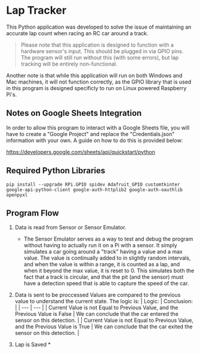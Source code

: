 # Lap Tracker

This Python application was developed to solve the issue of maintaining an accurate lap count when racing an RC car around a track.

> Please note that this application is designed to function with a hardware sensor's input. This should be plugged in via GPIO pins. The program will still run without this (with some errors), but lap tracking will be entirely non-functional.

Another note is that while this application will run on both Windows and Mac machines, it will not function correctly, as the GPIO library that is used in this program is designed specificly to run on Linux powered Raspberry Pi's.

## Notes on Google Sheets Integration

In order to allow this program to interact with a Google Sheets file, you will have to create a "Google Project" and replace the "Credentials.json" information with your own. A guide on how to do this is provided below:

https://developers.google.com/sheets/api/quickstart/python

## Required Python Libraries

    pip install --upgrade RPi.GPIO spidev Adafruit_GPIO customtkinter google-api-python-client google-auth-httplib2 google-auth-oauthlib openpyxl

## Program Flow
1. Data is read from Sensor or Sensor Emulator.
	* The Sensor Emulator serves as a way to test and debug the program without having to actually run it on a Pi with a sensor. It simply simulates a car going around a "track" having a value and a max value. The value is continually added to in slightly random intervals, and when the value is within a range, it is counted as a lap, and when it beyond the max value, it is reset to 0. This simulates both the fact that a track is circular, and that the pit (and the sensor) must have a detection speed that is able to capture the speed of the car.
2. Data is sent to be proccessed
	Values are compared to the previous value to understand the current state. The logic is:
    | Logic: | Conclusion: |
    | --- | --- |
    | Current Value is not Equal to Previous Value, and the Previous Value is False | We can conclude that the car entered the sensor on this detection. |
    | Current Value is not Equal to Previous Value, and the Previous Value is True  | We can conclude that the car exited the sensor on this detection.  |

3. Lap is Saved
	* 
